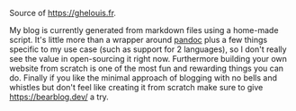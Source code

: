 Source of https://ghelouis.fr.

My blog is currently generated from markdown files using a home-made script.
It's little more than a wrapper around [pandoc](https://pandoc.org/) plus a few
things specific to my use case (such as support for 2 languages), so I don't
really see the value in open-sourcing it right now. Furthermore building your
own website from scratch is one of the most fun and rewarding things you can
do. Finally if you like the minimal approach of blogging with no bells and
whistles but don't feel like creating it from scratch make sure to give
https://bearblog.dev/ a try.
